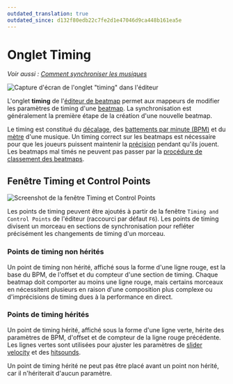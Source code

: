 ```yaml
---
outdated_translation: true
outdated_since: d132f80edb22c7fe2d1e47046d9ca448b161ea5e
---
```


# Onglet Timing 

*Voir aussi : [Comment synchroniser les musiques](/wiki/Guides/How_to_Time_Songs)*

![Capture d'écran de l'onglet "timing" dans l'éditeur](img/Timing_base-FR.jpg)

L'onglet **timing** de l'[éditeur de beatmap](/wiki/Client/Beatmap_editor) permet aux mappeurs de modifier les paramètres de timing d'une [beatmap](/wiki/Beatmap). La synchronisation est généralement la première étape de la création d'une nouvelle beatmap.

Le timing est constitué du [décalage](/wiki/Offset), des [battements par minute (BPM)](/wiki/Music_theory/Tempo) et du [mètre](https://fr.wikipedia.org/wiki/Pulsation_(musique)) d'une musique. Un timing correct sur les beatmaps est nécessaire pour que les joueurs puissent maintenir la [précision](/wiki/Gameplay/Accuracy) pendant qu'ils jouent. Les beatmaps mal timés ne peuvent pas passer par la [procédure de classement des beatmaps](/wiki/Beatmap_ranking_procedure).

## Fenêtre Timing et Control Points

![Screenshot de la fenêtre Timing et Control Points](/wiki/shared/timing/TimingSetup.png)

Les points de timing peuvent être ajoutés à partir de la fenêtre `Timing and Control Points` de l'éditeur (raccourci par défaut `F6`). Les points de timing divisent un morceau en sections de synchronisation pour refléter précisément les changements de timing d'un morceau.

### Points de timing non hérités

Un point de timing non hérité, affiché sous la forme d'une ligne rouge, est la base du BPM, de l'offset et du compteur d'une section de timing. Chaque beatmap doit comporter au moins une ligne rouge, mais certains morceaux en nécessitent plusieurs en raison d'une composition plus complexe ou d'imprécisions de timing dues à la performance en direct.

### Points de timing hérités

Un point de timing hérité, affiché sous la forme d'une ligne verte, hérite des paramètres de BPM, d'offset et de compteur de la ligne rouge précédente. Les lignes vertes sont utilisées pour ajuster les paramètres de [slider velocity](/wiki/Gameplay/Hit_object/Slider/Slider_velocity) et des [hitsounds](/wiki/Beatmapping/Hitsound).

Un point de timing hérité ne peut pas être placé avant un point non hérité, car il n'hériterait d'aucun paramètre.
